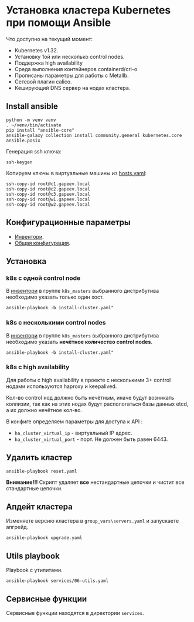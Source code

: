 # Установка кластера Kubernetes при помощи Ansible

Что доступно на текущий момент:

- Kubernetes v1.32.
- Установку 1ой или несколько control nodes.
- Поддержка high availability
- Среда выполнения контейнеров containerd/cri-o
- Прописаны параметры для работы с Metallb.
- Сетевой плагин calico.
- Кеширующий DNS сервер на нодах кластера.


## Install ansible

```shell
python -m venv venv
. ~/venv/bin/activate
pip install "ansible-core"
ansible-galaxy collection install community.general kubernetes.core ansible.posix
```

Генерация ssh ключа:

```shell
ssh-keygen
```

Копируем ключы в виртуальные машины из [hosts.yaml](hosts.yml):

 ```shell
ssh-copy-id root@c1.gapeev.local
ssh-copy-id root@c2.gapeev.local
ssh-copy-id root@c3.gapeev.local
ssh-copy-id root@w1.gapeev.local
ssh-copy-id root@w2.gapeev.local
```

## Конфигурационные параметры

- [Инвентори](hosts.yaml).
- [Общая конфигурация](group_vars/servers.yaml).

## Установка

### k8s с одной control node

В [инвентори](hosts.yaml) в группе `k8s_masters` выбранного дистрибутива необходимо указать только один хост.

```shell
ansible-playbook -b install-cluster.yaml"
```

### k8s с несколькими control nodes

В [инвентори](hosts.yaml) в группе `k8s_masters` выбранного дистрибутива необходимо указать **нечётное количество control nodes**.

```shell
ansible-playbook -b install-cluster.yaml"
```

### k8s c high availability

Для работы с high availability в проекте с несколькими 3+ control нодами используются haproxy и keepalived.

Кол-во control нод должно быть нечётным, иначе будут возникать коллизии, так как на этих нодах будут распологаться базы данных etcd, а их должно нечётное кол-во.

В конфиге определяем параметры для доступа к API :

- `ha_cluster_virtual_ip` - виртуальный IP адрес.
- `ha_cluster_virtual_port` - порт. Не должен быть равен 6443.

## Удалить кластер

```shell
ansible-playbook reset.yaml
```

**Внимание!!!** Скрипт удаляет **все** нестандартные цепочки и чистит все стандартные цепочки.

## Апдейт кластера

Изменяете версию кластера в `group_vars\servers.yaml` и запускаете апгрейд.

```shell
ansible-playbook upgrade.yaml
```

## Utils playbook

Playbook с утилитами.

```shell
ansible-playbook services/06-utils.yaml
```

## Сервисные функции

Сервисные функции находятся в директории `services`.
